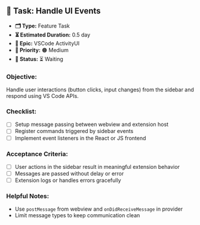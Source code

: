 
## 📌 Task: Handle UI Events

- **🗂 Type:** Feature Task  
- **⏳ Estimated Duration:** 0.5 day  
- **🎯 Epic:** VSCode ActivityUI  
- **🚦 Priority:** 🟠 Medium  
- **📍 Status:** ⏳ Waiting

### Objective:  
Handle user interactions (button clicks, input changes) from the sidebar and respond using VS Code APIs.

### Checklist:
- [ ] Setup message passing between webview and extension host  
- [ ] Register commands triggered by sidebar events  
- [ ] Implement event listeners in the React or JS frontend  

### Acceptance Criteria:
- [ ] User actions in the sidebar result in meaningful extension behavior  
- [ ] Messages are passed without delay or error  
- [ ] Extension logs or handles errors gracefully  

### Helpful Notes:
- Use `postMessage` from webview and `onDidReceiveMessage` in provider  
- Limit message types to keep communication clean
